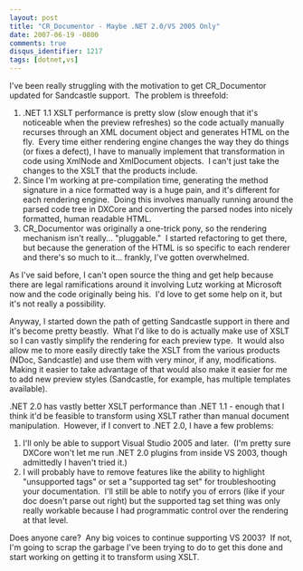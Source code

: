 ```yaml
---
layout: post
title: "CR_Documentor - Maybe .NET 2.0/VS 2005 Only"
date: 2007-06-19 -0800
comments: true
disqus_identifier: 1217
tags: [dotnet,vs]
---
```

I've been really struggling with the motivation to get CR_Documentor
updated for Sandcastle support.  The problem is threefold:

1.  .NET 1.1 XSLT performance is pretty slow (slow enough that it's
    noticeable when the preview refreshes) so the code actually manually
    recurses through an XML document object and generates HTML on the
    fly.  Every time either rendering engine changes the way they do
    things (or fixes a defect), I have to manually implement that
    transformation in code using XmlNode and XmlDocument objects.  I
    can't just take the changes to the XSLT that the products include.
2.  Since I'm working at pre-compilation time, generating the method
    signature in a nice formatted way is a huge pain, and it's different
    for each rendering engine.  Doing this involves manually running
    around the parsed code tree in DXCore and converting the parsed
    nodes into nicely formatted, human readable HTML.
3.  CR_Documentor was originally a one-trick pony, so the rendering
    mechanism isn't really... "pluggable."  I started refactoring to get
    there, but because the generation of the HTML is so specific to each
    renderer and there's so much to it... frankly, I've gotten
    overwhelmed.

As I've said before, I can't open source the thing and get help because
there are legal ramifications around it involving Lutz working at
Microsoft now and the code originally being his.  I'd love to get some
help on it, but it's not really a possibility.

Anyway, I started down the path of getting Sandcastle support in there
and it's become pretty beastly.  What I'd like to do is actually make
use of XSLT so I can vastly simplify the rendering for each preview
type.  It would also allow me to more easily directly take the XSLT from
the various products (NDoc, Sandcastle) and use them with very minor, if
any, modifications.  Making it easier to take advantage of that would
also make it easier for me to add new preview styles (Sandcastle, for
example, has multiple templates available).

.NET 2.0 has vastly better XSLT performance than .NET 1.1 - enough that
I think it'd be feasible to transform using XSLT rather than manual
document manipulation.  However, if I convert to .NET 2.0, I have a few
problems:

1.  I'll only be able to support Visual Studio 2005 and later.  (I'm
    pretty sure DXCore won't let me run .NET 2.0 plugins from inside VS
    2003, though admittedly I haven't tried it.)
2.  I will probably have to remove features like the ability to
    highlight "unsupported tags" or set a "supported tag set" for
    troubleshooting your documentation.  I'll still be able to notify
    you of errors (like if your doc doesn't parse out right) but the
    supported tag set thing was only really workable because I had
    programmatic control over the rendering at that level.

Does anyone care?  Any big voices to continue supporting VS 2003?  If
not, I'm going to scrap the garbage I've been trying to do to get this
done and start working on getting it to transform using XSLT.
